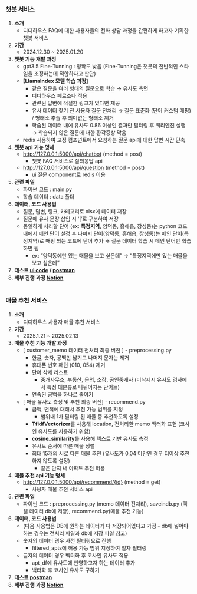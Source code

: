 ### 챗봇 서비스

1. **소개**
   - 디디하우스 FAQ에 대한 사용자들의 전화 상담 과정을 간편하게 하고자 기획한 챗봇 서비스
2. **기간**
   - 2024.12.30 ~ 2025.01.20
3. **챗봇 기능 개발 과정**
   - gpt3.5 Fine-Tunning : 정확도 낮음 (Fine-Tunning은 챗봇의 전반적인 스타일을 조정하는데 적합하다고 판단)
   - **[LlamaIndex 모델 학습 과정]**
     - 같은 질문을 여러 형태의 질문으로 학습 → 유사도 측면
     - 디디하우스 페르소나 적용
     - 관련된 답변에 적절한 링크가 있다면 제공
     - 유사 데이터 찾기 전 사용자 질문 전처리 → 질문 표준화 (단어 커스텀 매핑) / 형태소 추출 후 의미없는 형태소 제거
     - 학습된 데이터 내에 유사도 0.86 이상인 결과만 필터링 후 쿼리엔진 실행 → 학습되지 않은 질문에 대한 환각증상 막음
   - redis 사용하여 고정 컴포넌트에서 요청하는 질문 api에 대한 답변 시간 단축
4. **챗봇 api 기능 명세**
   - http://127.0.0.1:5000/api/chatbot (method = post)
     - 챗봇 FAQ 서비스로 질의응답 api
   - http://127.0.0.1:5000/api/question (method = post)
     - ui 질문 component로 redis 이용
5. **관련 파일**
   - 파이썬 코드 : main.py
   - 학습 데이터 : data 폴더
6. **데이터, 코드 사용법**
   - 질문, 답변, 링크, 카테고리로 xlsx에 데이터 저장
   - 질문에 유사 문장 삽입 시 ‘|’로 구분하여 저장
   - 동일하게 처리할 단어 (ex: **특정지역**, 양덕동, 흥해읍, 장성동)는 python 코드 내에서 메인 단어 설정 후 나머지 단어(양덕동, 흥해읍, 장성동)는 메인 단어(특정지역)로 매핑 되는 코드에 단어 추가 ⇒ 질문 데이터 학습 시 메인 단어만 학습하면 됨
     - ex: “양덕동에만 있는 매물을 보고 싶은데” → “특정지역에만 있는 매물을 보고 싶은데”
7. **테스트 [ui code](https://github.com/LeeHannaa/chatbot_csr.git) / [postman](https://leehannanaa.postman.co/workspace/My-Workspace~c627d9ef-7ce2-4938-8d37-46f1b9f1678f/collection/28908791-15e011e0-ca1c-4bb9-ac3d-9059e05136d1?origin=tab-menu)**
8. **세부 진행 과정 [Notion](https://www.notion.so/AI-15ecaaf36f6f80cfa452f2987ccdc817)**

#

### 매물 추천 서비스

1. **소개**
   - 디디하우스 사용자 매물 추천 서비스
2. **기간**
   - 2025.1.21 ~ 2025.02.13
3. **매물 추천 기능 개발 과정**
   - [ customer_memo 데이터 전처리 최종 버전 ] - preprocessing.py
     - 한글, 숫자, 공백만 남기고 나머지 문자는 제거
     - 휴대폰 번호 패턴 (010, 054) 제거
     - 단어 삭제 리스트
       - 중개사무소, 부동산, 문의, 소장, 공인중개사 (미삭제시 유사도 검사에서 특정 대분류로 나뉘어지는 단어들)
     - 연속된 공백을 하나로 줄이기
   - [ 매물 유사도 측정 및 추천 최종 버전] - recommend.py
     - 금액, 면적에 대해서 추천 가능 범위를 지정
       - 범위내 1차 필터링 된 매물 중 추천하도록 설정
     - **TfidfVectorizer**를 사용해 location, 전처리한 memo 백터화 표현 (코사인 유사도를 사용하기 위함)
     - **cosine_similarity**를 사용해 텍스트 기반 유사도 측정
     - 유사도 순서에 따른 매물 정렬
     - 최대 15개의 서로 다른 매물 추천 (유사도가 0.04 미만인 경우 더이상 추천하지 않도록 설정)
       - 같은 단지 내 아파트 추천 허용
4. **매물 추천 api 기능 명세**
   - http://127.0.0.1:5000/api/recommend/{id} (method = get)
     - 사용자 매물 추천 서비스 api
5. **관련 파일**
   - 파이썬 코드 : preprocessing.py (memo 데이터 전처리), saveindb.py (엑셀 데이터 db에 저장), recommend.py(매물 추천 기능)
6. **데이터, 코드 사용법**
   - (다음 사용법은 DB에 원하는 데이터가 다 저장되어있다고 가정 - db에 넣어야 하는 경우는 전처리 파일과 db에 저장 파일 참고)
   - 숫자의 데이터 경우 사전 필터링으로 진행
     - filtered_apts에 허용 가능 범위 지정하여 일차 필터링
   - 글자의 데이터 경우 벡터화 후 코사인 유사도 적용
     - apt_df에 유사도에 반영하고자 하는 데이터 추가
     - 백터화 후 코사인 유사도 구하기
7. **테스트 [postman](https://leehannanaa.postman.co/workspace/My-Workspace~c627d9ef-7ce2-4938-8d37-46f1b9f1678f/request/28908791-fd66a48e-b445-439b-a5b4-38a83374e5d3)**
8. **세부 진행 과정 [Notion](https://www.notion.so/AI-18fcaaf36f6f80adbfb6d58871a11d0a?pvs=4)**
